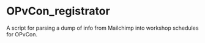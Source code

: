 # OPvCon_registrator
A script for parsing a dump of info from Mailchimp into workshop schedules for OPvCon.
